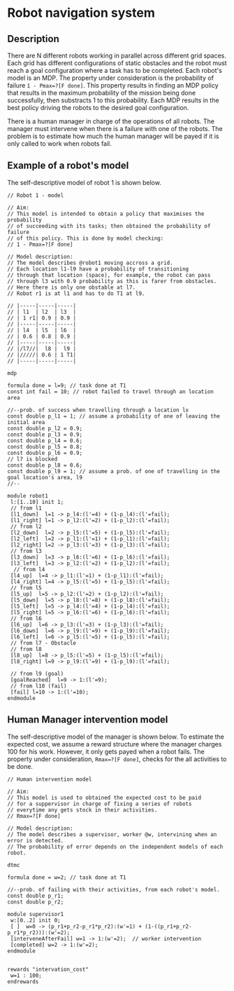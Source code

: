 # Robot navigation system

## Description

There are N different robots working in parallel across different grid spaces. Each grid has different configurations of static obstacles and the robot must reach a goal configuration where a task has to be completed. Each robot's model is an MDP. The property under consideration is the probability of failure ```1 - Pmax=?[F done]```. This property results in finding an MDP policy that results in the maximum probability of the mission being done successfully, then substracts 1 to this probability. Each MDP results in the best policy driving the robots to the desired goal configuration.

There is a human manager in charge of the operations of all robots. The manager must intervene when there is a failure with one of the robots. 
The problem is to estimate how much the human manager will be payed if it is only called to work when robots fail.


## Example of a robot's model
The self-descriptive model of robot 1 is shown below.

```
// Robot 1 - model

// Aim:
// This model is intended to obtain a policy that maximises the probability 
// of succeeding with its tasks; then obtained the probability of failure
// of this policy. This is done by model checking:
// 1 - Pmax=?[F done]

// Model description:
// The model describes @robot1 moving accross a grid.
// Each location l1-l9 have a probability of transitioning 
// through that location (space), for example, the robot can pass
// through l3 with 0.9 probability as this is farer from obstacles.
// Here there is only one obstable at l7.
// Robot r1 is at l1 and has to do T1 at l9.

// |-----|-----|-----|  
// | l1  | l2  | l3  |
// | 1 r1| 0.9 | 0.9 |
// |-----|-----|-----| 
// | l4  | l5  | l6  |
// | 0.6 | 0.8 | 0.9 |
// |-----|-----|-----| 
// |/l7//|  l8 |  l9 |
// |/////| 0.6 | 1 T1|
// |-----|-----|-----| 

mdp 

formula done = l=9; // task done at T1
const int fail = 10; // robot failed to travel through an location area

//--prob. of success when travelling through a location lx
const double p_l1 = 1; // assume a probability of one of leaving the initial area
const double p_l2 = 0.9;
const double p_l3 = 0.9;
const double p_l4 = 0.6;
const double p_l5 = 0.8;
const double p_l6 = 0.9;
// l7 is blocked
const double p_l8 = 0.6;
const double p_l9 = 1; // assume a prob. of one of travelling in the goal location's area, l9
//--

module robot1
 l:[1..10] init 1;
 // from l1 
 [l1_down]  l=1 -> p_l4:(l'=4) + (1-p_l4):(l'=fail);
 [l1_right] l=1 -> p_l2:(l'=2) + (1-p_l2):(l'=fail);
 // from l2
 [l2_down]  l=2 -> p_l5:(l'=5) + (1-p_l5):(l'=fail);
 [l2_left]  l=2 -> p_l1:(l'=1) + (1-p_l1):(l'=fail);
 [l2_right] l=2 -> p_l3:(l'=3) + (1-p_l3):(l'=fail);
 // from l3
 [l3_down]  l=3 -> p_l6:(l'=6) + (1-p_l6):(l'=fail);
 [l3_left]  l=3 -> p_l2:(l'=2) + (1-p_l2):(l'=fail);
  // from l4
 [l4_up]  l=4 -> p_l1:(l'=1) + (1-p_l1):(l'=fail);
 [l4_right] l=4 -> p_l5:(l'=5) + (1-p_l5):(l'=fail);
 // from l5
 [l5_up]  l=5 -> p_l2:(l'=2) + (1-p_l2):(l'=fail);
 [l5_down]  l=5 -> p_l8:(l'=8) + (1-p_l8):(l'=fail);
 [l5_left]  l=5 -> p_l4:(l'=4) + (1-p_l4):(l'=fail);
 [l5_right] l=5 -> p_l6:(l'=6) + (1-p_l6):(l'=fail);
 // from l6
 [l6_up]  l=6 -> p_l3:(l'=3) + (1-p_l3):(l'=fail);
 [l6_down]  l=6 -> p_l9:(l'=9) + (1-p_l9):(l'=fail);
 [l6_left]  l=6 -> p_l5:(l'=5) + (1-p_l5):(l'=fail);
 // from l7 - Obstacle
 // from l8
 [l8_up]  l=8 -> p_l5:(l'=5) + (1-p_l5):(l'=fail);
 [l8_right] l=9 -> p_l9:(l'=9) + (1-p_l9):(l'=fail);

 // from l9 (goal)
 [goalReached]  l=9 -> 1:(l'=9);
 // from l10 (fail)
 [fail] l=10 -> 1:(l'=10);
endmodule
```


## Human Manager intervention model

The self-descriptive model of the manager is shown below. To estimate the expected cost, we assume a reward structure where the manager charges 100 for his work. However, it only gets payed when a robot fails. The property under consideration, ```Rmax=?[F done]```, checks for the all activities to be done.

```
// Human intervention model

// Aim:
// This model is used to obtained the expected cost to be paid
// for a suppervisor in charge of fixing a series of robots
// everytime any gets stock in their activities.
// Rmax=?[F done]

// Model description:
// The model describes a supervisor, worker @w, intervining when an error is detected.
// The probability of error depends on the independent models of each robot.

dtmc

formula done = w=2; // task done at T1

//--prob. of failing with their activities, from each robot's model.
const double p_r1;
const double p_r2;

module supervisor1
 w:[0..2] init 0;
 [ ]  w=0 -> (p_r1+p_r2-p_r1*p_r2):(w'=1) + (1-((p_r1+p_r2-p_r1*p_r2))):(w'=2);
 [interveneAfterFail] w=1 -> 1:(w'=2);  // worker intervention
 [completed] w=2 -> 1:(w'=2);
endmodule


rewards "intervation_cost"
 w=1 : 100;
endrewards
```
